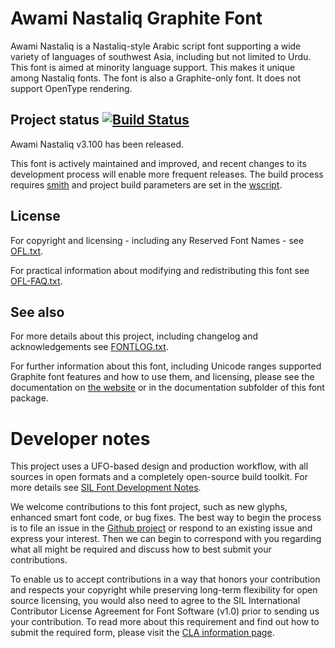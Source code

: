 # Awami Nastaliq Graphite Font

Awami Nastaliq is a Nastaliq-style Arabic script font supporting a wide variety of languages of southwest Asia, including but not limited to Urdu. This font is aimed at minority language support. This makes it unique among Nastaliq fonts. The font is also a Graphite-only font. It does not support OpenType rendering.

## Project status [![Build Status](https://build.palaso.org/app/rest/builds/buildType:Fonts_Awami/statusIcon)](https://build.palaso.org/viewType.html?buildTypeId=Fonts_Awami&guest=1)  

Awami Nastaliq v3.100 has been released. 

This font is actively maintained and improved, and recent changes to its development process will enable more frequent releases. The build process requires [smith](https://github.com/silnrsi/smith) and project build parameters are set in the [wscript](wscript).

## License

For copyright and licensing - including any Reserved Font Names - see [OFL.txt](OFL.txt).

For practical information about modifying and redistributing this font see [OFL-FAQ.txt](OFL-FAQ.txt).

## See also

For more details about this project, including changelog and acknowledgements see [FONTLOG.txt](FONTLOG.txt).

For further information about this font, including Unicode ranges supported Graphite font features and how to use them, and licensing, please see the documentation on [the website](https://software.sil.org/awami/) or in the documentation subfolder of this font package.

# Developer notes

This project uses a UFO-based design and production workflow, with all sources in open formats and a completely open-source build toolkit. For more details see [SIL Font Development Notes](https://silnrsi.github.io/silfontdev/en-US/Introduction.html).

We welcome contributions to this font project, such as new glyphs, enhanced smart font code, or bug fixes. The best way to begin the process is to file an issue in the [Github project](https://github.com/silnrsi/font-awami) or respond to an existing issue and express your interest. Then we can begin to correspond with you regarding what all might be required and discuss how to best submit your contributions.

To enable us to accept contributions in a way that honors your contribution and respects your copyright while preserving long-term flexibility for open source licensing, you would also need to agree to the SIL International Contributor License Agreement for Font Software (v1.0) prior to sending us your contribution. To read more about this requirement and find out how to submit the required form, please visit the [CLA information page](https://software.sil.org/fontcla).

